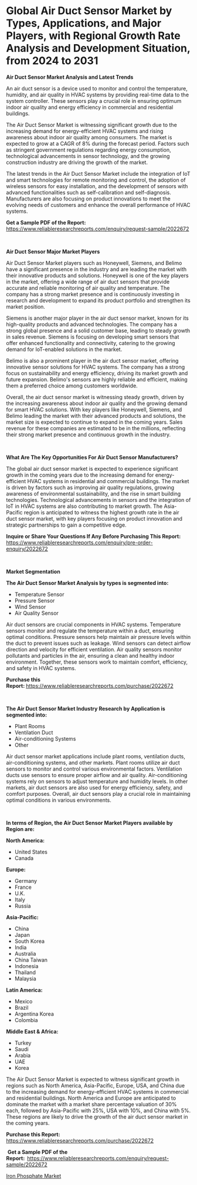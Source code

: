 <p><h1>Global Air Duct Sensor Market by Types, Applications, and Major Players, with Regional Growth Rate Analysis and Development Situation, from 2024 to 2031</h1></p><p><strong>Air Duct Sensor Market Analysis and Latest Trends</strong></p>
<p><p>An air duct sensor is a device used to monitor and control the temperature, humidity, and air quality in HVAC systems by providing real-time data to the system controller. These sensors play a crucial role in ensuring optimum indoor air quality and energy efficiency in commercial and residential buildings.</p><p>The Air Duct Sensor Market is witnessing significant growth due to the increasing demand for energy-efficient HVAC systems and rising awareness about indoor air quality among consumers. The market is expected to grow at a CAGR of 8% during the forecast period. Factors such as stringent government regulations regarding energy consumption, technological advancements in sensor technology, and the growing construction industry are driving the growth of the market.</p><p>The latest trends in the Air Duct Sensor Market include the integration of IoT and smart technologies for remote monitoring and control, the adoption of wireless sensors for easy installation, and the development of sensors with advanced functionalities such as self-calibration and self-diagnosis. Manufacturers are also focusing on product innovations to meet the evolving needs of customers and enhance the overall performance of HVAC systems.</p></p>
<p><strong>Get a Sample PDF of the Report:&nbsp;</strong> <a href="https://www.reliableresearchreports.com/enquiry/request-sample/2022672">https://www.reliableresearchreports.com/enquiry/request-sample/2022672</a></p>
<p>&nbsp;</p>
<p><strong>Air Duct Sensor Major Market Players</strong></p>
<p><p>Air Duct Sensor Market players such as Honeywell, Siemens, and Belimo have a significant presence in the industry and are leading the market with their innovative products and solutions. Honeywell is one of the key players in the market, offering a wide range of air duct sensors that provide accurate and reliable monitoring of air quality and temperature. The company has a strong market presence and is continuously investing in research and development to expand its product portfolio and strengthen its market position.</p><p>Siemens is another major player in the air duct sensor market, known for its high-quality products and advanced technologies. The company has a strong global presence and a solid customer base, leading to steady growth in sales revenue. Siemens is focusing on developing smart sensors that offer enhanced functionality and connectivity, catering to the growing demand for IoT-enabled solutions in the market.</p><p>Belimo is also a prominent player in the air duct sensor market, offering innovative sensor solutions for HVAC systems. The company has a strong focus on sustainability and energy efficiency, driving its market growth and future expansion. Belimo's sensors are highly reliable and efficient, making them a preferred choice among customers worldwide.</p><p>Overall, the air duct sensor market is witnessing steady growth, driven by the increasing awareness about indoor air quality and the growing demand for smart HVAC solutions. With key players like Honeywell, Siemens, and Belimo leading the market with their advanced products and solutions, the market size is expected to continue to expand in the coming years. Sales revenue for these companies are estimated to be in the millions, reflecting their strong market presence and continuous growth in the industry.</p></p>
<p>&nbsp;</p>
<p><strong>What Are The Key Opportunities For Air Duct Sensor Manufacturers?</strong></p>
<p><p>The global air duct sensor market is expected to experience significant growth in the coming years due to the increasing demand for energy-efficient HVAC systems in residential and commercial buildings. The market is driven by factors such as improving air quality regulations, growing awareness of environmental sustainability, and the rise in smart building technologies. Technological advancements in sensors and the integration of IoT in HVAC systems are also contributing to market growth. The Asia-Pacific region is anticipated to witness the highest growth rate in the air duct sensor market, with key players focusing on product innovation and strategic partnerships to gain a competitive edge.</p></p>
<p><strong>Inquire or Share Your Questions If Any Before Purchasing This Report:</strong> <a href="https://www.reliableresearchreports.com/enquiry/pre-order-enquiry/2022672">https://www.reliableresearchreports.com/enquiry/pre-order-enquiry/2022672</a></p>
<p>&nbsp;</p>
<p><strong>Market Segmentation</strong></p>
<p><strong>The Air Duct Sensor Market Analysis by types is segmented into:</strong></p>
<p><ul><li>Temperature Sensor</li><li>Pressure Sensor</li><li>Wind Sensor</li><li>Air Quality Sensor</li></ul></p>
<p><p>Air duct sensors are crucial components in HVAC systems. Temperature sensors monitor and regulate the temperature within a duct, ensuring optimal conditions. Pressure sensors help maintain air pressure levels within the duct to prevent issues such as leakage. Wind sensors can detect airflow direction and velocity for efficient ventilation. Air quality sensors monitor pollutants and particles in the air, ensuring a clean and healthy indoor environment. Together, these sensors work to maintain comfort, efficiency, and safety in HVAC systems.</p></p>
<p><strong>Purchase this Report:&nbsp;</strong><a href="https://www.reliableresearchreports.com/purchase/2022672">https://www.reliableresearchreports.com/purchase/2022672</a></p>
<p>&nbsp;</p>
<p><strong>The Air Duct Sensor Market Industry Research by Application is segmented into:</strong></p>
<p><ul><li>Plant Rooms</li><li>Ventilation Duct</li><li>Air-conditioning Systems</li><li>Other</li></ul></p>
<p><p>Air duct sensor market applications include plant rooms, ventilation ducts, air-conditioning systems, and other markets. Plant rooms utilize air duct sensors to monitor and control various environmental factors. Ventilation ducts use sensors to ensure proper airflow and air quality. Air-conditioning systems rely on sensors to adjust temperature and humidity levels. In other markets, air duct sensors are also used for energy efficiency, safety, and comfort purposes. Overall, air duct sensors play a crucial role in maintaining optimal conditions in various environments.</p></p>
<p>&nbsp;</p>
<p><strong>In terms of Region, the Air Duct Sensor Market Players available by Region are:</strong></p>
<p>
    <p> <strong> North America: </strong>
        <ul>
            <li>United States</li>
            <li>Canada</li>
        </ul>
        </p> 
    <p> <strong> Europe: </strong>
        <ul>
            <li>Germany</li>
            <li>France</li>
            <li>U.K.</li>
            <li>Italy</li>
            <li>Russia</li>
        </ul>
        </p> 
    <p> <strong> Asia-Pacific: </strong>
        <ul>
            <li>China</li>
            <li>Japan</li>
            <li>South Korea</li>
            <li>India</li>
            <li>Australia</li>
            <li>China Taiwan</li>
            <li>Indonesia</li>
            <li>Thailand</li>
            <li>Malaysia</li>
        </ul>
        </p> 
    <p> <strong> Latin America: </strong>
        <ul>
            <li>Mexico</li>
            <li>Brazil</li>
            <li>Argentina Korea</li>
            <li>Colombia</li>
        </ul>
        </p> 
    <p> <strong> Middle East & Africa: </strong>
        <ul>
            <li>Turkey</li>
            <li>Saudi</li>
            <li>Arabia</li>
            <li>UAE</li>
            <li>Korea</li>
        </ul>
    </p>
    </p>
<p><p>The Air Duct Sensor Market is expected to witness significant growth in regions such as North America, Asia-Pacific, Europe, USA, and China due to the increasing demand for energy-efficient HVAC systems in commercial and residential buildings. North America and Europe are anticipated to dominate the market with a market share percentage valuation of 30% each, followed by Asia-Pacific with 25%, USA with 10%, and China with 5%. These regions are likely to drive the growth of the air duct sensor market in the coming years.</p></p>
<p><strong>Purchase this Report: </strong><a href="https://www.reliableresearchreports.com/purchase/2022672">https://www.reliableresearchreports.com/purchase/2022672</a></p>
<p>&nbsp;<strong>Get a Sample PDF of the Report:&nbsp;&nbsp;</strong><a href="https://www.reliableresearchreports.com/enquiry/request-sample/2022672">https://www.reliableresearchreports.com/enquiry/request-sample/2022672</a></p>
<p><strong></strong></p>
<p><p><a href="https://forested-sushi-9b0.notion.site/Iron-Phosphate-Market-Challenges-Opportunities-and-Growth-Drivers-and-Major-Market-Players-foreca-92ae805ff2154cc9b9609de51051cca7">Iron Phosphate Market</a></p></p>